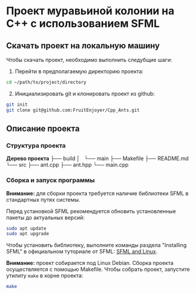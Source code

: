 # Проект муравьиной колонии на C++ с использованием SFML

## Скачать проект на локальную машину

Чтобы скачать проект, необходимо выполнить следубщие шаги:

1. Перейти в предполагаемую директорию проекта:
```bash
cd ~/path/to/project/directory
```

2. Инициализировать git и клонировать проект из github:
```bash
git init
git clone git@github.com:FruitEnjoyer/Cpp_Ants.git
```

## Описание проекта

### Структура проекта

__Дерево проекта__
├── build
│   └── main
├── Makefile
├── README.md
└── src
    ├── ant.cpp
    ├── ant.hpp
    └── main.cpp


### Сборка и запуск программы

__Внимание:__ для сборки проекта требуется наличие библиотеки SFML в стандартных путях системы. 

Перед установкой SFML рекомендуется обновить установленные пакеты до актуальных версий:
```bash
sudo apt update
sudo apt upgrade
```

Чтобы установить библиотеку, выполните команды раздела "Installing SFML" в официальном туториале от SFML: [SFML and Linux](https://www.sfml-dev.org/tutorials/2.6/start-linux.php).

__Внимание:__ проект собирается под Linux Debian.
Сборка проекта осуществляется с помощью Makefile. Чтобы собрать проект, запустите утилиту `make` в корне проекта:
```bash
make
```


